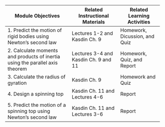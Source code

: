 
|Module Objectives | Related Instructional Materials | Related Learning Activities|
|---| ---| ---|
|1. Predict the motion of rigid bodies using Newton’s second law|Lectures 1-2 and Kasdin Ch. 9| Homework, Dicussion, and Quiz | 
|2. Calculate moments and products of inertia using the parallel axis theorem | Lectures 3-4 and Kasdin Ch. 9 and 11| Homework, Quiz, and Report |
|3. Calculate the radius of gyration | Kasdin Ch. 9 | Homework and Quiz |
|4. Design a spinning top |Kasdin Ch. 11 and Lectures 4-6 | Report |
|5. Predict the motion of a spinning top using Newton’s second law | Kasdin Ch. 11 and Lectures 3-6 | Report |
